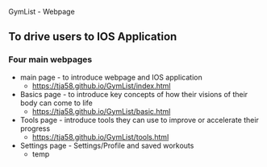 GymList - Webpage 

## To drive users to IOS Application

### Four main webpages 
- main page - to introduce webpage and IOS application
    - https://tja58.github.io/GymList/index.html
- Basics page - to introduce key concepts of how their visions of their body can come to life
    - https://tja58.github.io/GymList/basic.html
- Tools page - introduce tools they can use to improve or accelerate their progress
    - https://tja58.github.io/GymList/tools.html
- Settings page - Settings/Profile and saved workouts
    - temp

